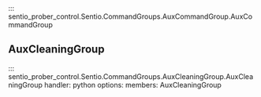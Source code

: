 ::: sentio_prober_control.Sentio.CommandGroups.AuxCommandGroup.AuxCommandGroup

## AuxCleaningGroup

::: sentio_prober_control.Sentio.CommandGroups.AuxCleaningGroup.AuxCleaningGroup
handler: python
	options:
		members:
			AuxCleaningGroup